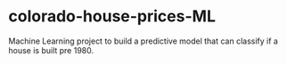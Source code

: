 # colorado-house-prices-ML
Machine Learning project to build a predictive model that can classify if a house is built pre 1980.
